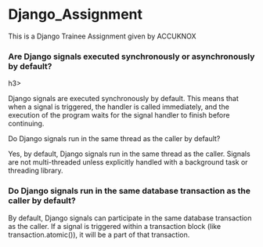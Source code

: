 # Django_Assignment
This is a Django Trainee Assignment given by ACCUKNOX

<h3>Are Django signals executed synchronously or asynchronously by default? </h3/>h3>

Django signals are executed synchronously by default. This means that when a signal is triggered, the handler is called immediately, and the execution of the program waits for the signal handler to finish before continuing.

</h3>Do Django signals run in the same thread as the caller by default?</h3>

Yes, by default, Django signals run in the same thread as the caller. Signals are not multi-threaded unless explicitly handled with a background task or threading library.

<h3>Do Django signals run in the same database transaction as the caller by default?</h3>

By default, Django signals can participate in the same database transaction as the caller. If a signal is triggered within a transaction block (like transaction.atomic()), it will be a part of that transaction.
